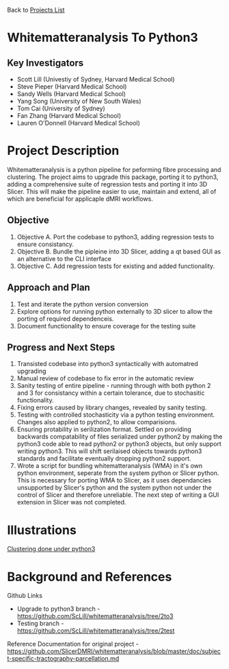 Back to [Projects List](../../README.md#ProjectsList)

# Whitematteranalysis To Python3

## Key Investigators

* Scott Lill (Univestiy of Sydney, Harvard Medical School)
* Steve Pieper (Harvard Medical School)
* Sandy Wells (Harvard Medical School)
* Yang Song (University of New South Wales)
* Tom Cai (University of Sydney)
* Fan Zhang (Harvard Medical School)
* Lauren O'Donnell (Harvard Medical School)

# Project Description

Whitematteranalysis is a python pipeline for peforming fibre processing and clustering. The project aims to upgrade this package, porting it to python3, adding a comprehensive suite of regression tests and porting it into 3D Slicer. This will make the pipeline easier to use, maintain and extend, all of which are beneficial for applicaple dMRI workflows.

## Objective

1. Objective A. Port the codebase to python3, adding regression tests to ensure consistancy.
1. Objective B. Bundle the pipleine into 3D Slicer, adding a qt based GUI as an alternative to the CLI interface
1. Objective C. Add regression tests for existing and added functionality.

## Approach and Plan

1. Test and iterate the python version conversion
1. Explore options for running python externally to 3D slicer to allow the porting of required dependenceis.
1. Document functionality to ensure coverage for the testing suite

## Progress and Next Steps

<!-- Update this section as you make progress, describing of what you have ACTUALLY DONE. If there are specific steps that you could not complete then you can describe them here, too. -->

1. Transisted codebase into python3 syntactically with automatred upgrading
2. Manual review of codebase to fix error in the automatic review
3. Sanity testing of entire pipeline - running through with both python 2 and 3 for consistancy within a certain tolerance, due to stochasitic functionality.
4. Fixing errors caused by library changes, revealed by sanity testing.
4. Testing with controlled stochasticity via a python testing environment. Changes also applied to python2, to allow comparisions.
5. Ensuring protability in serilization format. Settled on providing backwards compatability of files serialized under python2
by making the python3 code able to read python2 or python3 objects, but only support writing python3. This will shift serilaised objects towards python3 standards and facilitate eventually dropping python2 support.
6. Wrote a script for bundling whitematteranalysis (WMA) in it's own python environment, seperate from the system python or Slicer python. This is necessary for porting WMA to Slicer, as it uses dependancies unsupported by Slicer's python and the system python not under the control of Slicer and therefore unreliable. The next step of writing a GUI extension in Slicer was not completed.

# Illustrations

<!-- Add pictures and links to videos that demonstrate what has been accomplished.
![Some more images](Example2.jpg)
-->

[Clustering done under python3](view_left.jpg)

# Background and References

Github Links
* Upgrade to python3 branch - https://github.com/ScLill/whitematteranalysis/tree/2to3
* Testing branch - https://github.com/ScLill/whitematteranalysis/tree/2test

Reference
Documentation for original project - https://github.com/SlicerDMRI/whitematteranalysis/blob/master/doc/subject-specific-tractography-parcellation.md
